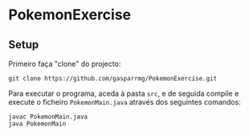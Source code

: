 # PokemonExercise


## Setup

Primeiro faça "clone" do projecto: 
```
git clone https://github.com/gasparrmg/PokemonExercise.git
```

Para executar o programa, aceda à pasta `src`, e de seguida compile e execute o ficheiro `PokemonMain.java` através dos seguintes comandos:
```
javac PokemonMain.java
java PokemonMain
```

